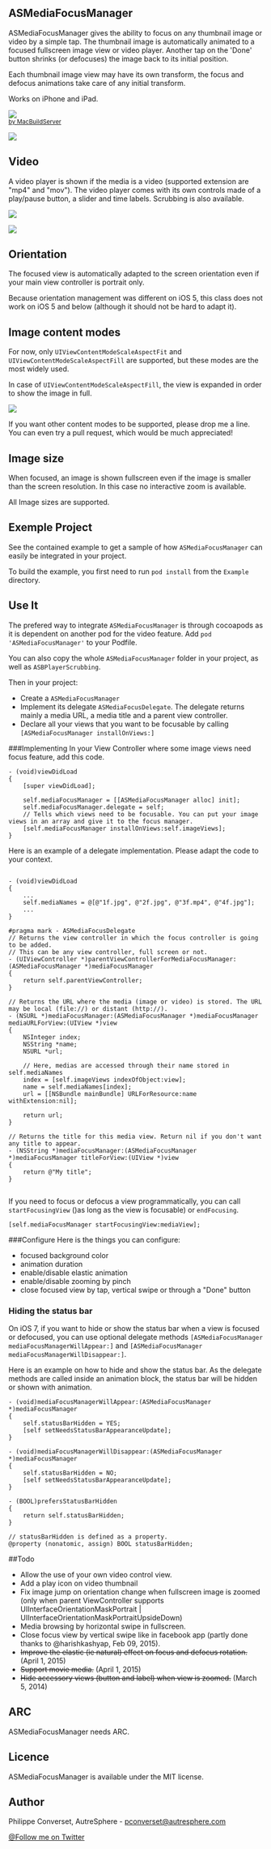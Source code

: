 ## ASMediaFocusManager
ASMediaFocusManager gives the ability to focus on any thumbnail image or video by a simple tap. The thumbnail image is automatically animated to a focused fullscreen image view or video player. Another tap on the 'Done' button shrinks (or defocuses) the image back to its initial position.

Each thumbnail image view may have its own transform, the focus and defocus animations take care of any initial transform.

Works on iPhone and iPad.

<div class="macbuildserver-block">
    <a class="macbuildserver-button" href="http://macbuildserver.com/project/github/build/?xcode_project=Example%2FASMediaFocusExemple.xcodeproj&amp;target=ASMediaFocusExemple&amp;repo_url=https%3A%2F%2Fgithub.com%2Fautresphere%2FASMediaFocusManager&amp;build_conf=Release" target="_blank"><img src="http://com.macbuildserver.github.s3-website-us-east-1.amazonaws.com/button_up.png"/></a><br/><sup><a href="http://macbuildserver.com/github/opensource/" target="_blank">by MacBuildServer</a></sup>
</div>

![](https://github.com/autresphere/ASMediaFocusManager/raw/master/Screenshots/video.gif) 

## Video
A video player is shown if the media is a video (supported extension are "mp4" and "mov"). The video player comes with its own controls made of a play/pause button, a slider and time labels. Scrubbing is also available.

![](https://github.com/autresphere/ASMediaFocusManager/raw/master/Screenshots/videoFocusOnVideo.gif)

![](https://github.com/autresphere/ASMediaFocusManager/raw/master/Screenshots/videoPlayer.jpg) 

## Orientation
The focused view is automatically adapted to the screen orientation even if your main view controller is portrait only.

Because orientation management was different on iOS 5, this class does not work on iOS 5 and below (although it should not be hard to adapt it).

## Image content modes
For now, only `UIViewContentModeScaleAspectFit` and `UIViewContentModeScaleAspectFill` are supported, but these modes are the most widely used.

In case of `UIViewContentModeScaleAspectFill`, the view is expanded in order to show the image in full.

![](https://github.com/autresphere/ASMediaFocusManager/raw/master/Screenshots/videoAspectFill.gif) 

If you want other content modes to be supported, please drop me a line. You can even try a pull request, which would be much appreciated!

## Image size
When focused, an image is shown fullscreen even if the image is smaller than the screen resolution. In this case no interactive zoom is available.

All Image sizes are supported.

## Exemple Project
See the contained example to get a sample of how `ASMediaFocusManager` can easily be integrated in your project.

To build the example, you first need to run `pod install` from the `Example` directory.

## Use It
The prefered way to integrate `ASMediaFocusManager` is through cocoapods as it is dependent on another pod for the video feature. Add `pod 'ASMediaFocusManager'` to your Podfile.

You can also copy the whole `ASMediaFocusManager` folder in your project, as well as `ASBPlayerScrubbing`.

Then in your project:

* Create a `ASMediaFocusManager`
* Implement its delegate `ASMediaFocusDelegate`.
The delegate returns mainly a media URL, a media title and a parent view controller. 
* Declare all your views that you want to be focusable by calling `[ASMediaFocusManager installOnViews:]`

###Implementing
In your View Controller where some image views need focus feature, add this code.

```objc
- (void)viewDidLoad
{
    [super viewDidLoad];
    
    self.mediaFocusManager = [[ASMediaFocusManager alloc] init];
    self.mediaFocusManager.delegate = self;
    // Tells which views need to be focusable. You can put your image views in an array and give it to the focus manager.
    [self.mediaFocusManager installOnViews:self.imageViews];
}
```

Here is an example of a delegate implementation. Please adapt the code to your context.
```objc

- (void)viewDidLoad
{
    ...
    self.mediaNames = @[@"1f.jpg", @"2f.jpg", @"3f.mp4", @"4f.jpg"];
    ...
}

#pragma mark - ASMediaFocusDelegate
// Returns the view controller in which the focus controller is going to be added.
// This can be any view controller, full screen or not.
- (UIViewController *)parentViewControllerForMediaFocusManager:(ASMediaFocusManager *)mediaFocusManager
{
    return self.parentViewController;
}

// Returns the URL where the media (image or video) is stored. The URL may be local (file://) or distant (http://).
- (NSURL *)mediaFocusManager:(ASMediaFocusManager *)mediaFocusManager mediaURLForView:(UIView *)view
{
    NSInteger index;
    NSString *name;
    NSURL *url;

    // Here, medias are accessed through their name stored in self.mediaNames
    index = [self.imageViews indexOfObject:view];
    name = self.mediaNames[index];    
    url = [[NSBundle mainBundle] URLForResource:name withExtension:nil];
    
    return url;
}

// Returns the title for this media view. Return nil if you don't want any title to appear.
- (NSString *)mediaFocusManager:(ASMediaFocusManager *)mediaFocusManager titleForView:(UIView *)view
{
	return @"My title";
}


```

If you need to focus or defocus a view programmatically, you can call `startFocusingView` ()as long as the view is focusable) or `endFocusing`.

```objc
[self.mediaFocusManager startFocusingView:mediaView];
```

###Configure
Here is the things you can configure:

* focused background color 
* animation duration
* enable/disable elastic animation
* enable/disable zooming by pinch
* close focused view by tap, vertical swipe or through a "Done" button

### Hiding the status bar
On iOS 7, if you want to hide or show the status bar when a view is focused or defocused, you can use optional delegate methods `[ASMediaFocusManager mediaFocusManagerWillAppear:]` and `[ASMediaFocusManager mediaFocusManagerWillDisappear:]`.

Here is an example on how to hide and show the status bar. As the delegate methods are called inside an animation block, the status bar will be hidden or shown with animation.
```objc
- (void)mediaFocusManagerWillAppear:(ASMediaFocusManager *)mediaFocusManager
{
    self.statusBarHidden = YES;
	[self setNeedsStatusBarAppearanceUpdate];
}

- (void)mediaFocusManagerWillDisappear:(ASMediaFocusManager *)mediaFocusManager
{
    self.statusBarHidden = NO;
    [self setNeedsStatusBarAppearanceUpdate];
}

- (BOOL)prefersStatusBarHidden
{
    return self.statusBarHidden;
}

// statusBarHidden is defined as a property.
@property (nonatomic, assign) BOOL statusBarHidden;

```


##Todo
* Allow the use of your own video control view.
* Add a play icon on video thumbnail
* Fix image jump on orientation change when fullscreen image is zoomed (only when parent ViewController supports UIInterfaceOrientationMaskPortrait | UIInterfaceOrientationMaskPortraitUpsideDown)
* Media browsing by horizontal swipe in fullscreen.
* Close focus view by vertical swipe like in facebook app (partly done thanks to @harishkashyap, Feb 09, 2015).
* ~~Improve the elastic (ie natural) effect on focus and defocus rotation.~~ (April 1, 2015)
* ~~Support movie media.~~ (April 1, 2015)
* ~~Hide accessory views (button and label) when view is zoomed.~~ (March 5, 2014)


## ARC
ASMediaFocusManager needs ARC.

## Licence
ASMediaFocusManager is available under the MIT license.

## Author
Philippe Converset, AutreSphere - pconverset@autresphere.com

[@Follow me on Twitter](http://twitter.com/autresphere)



